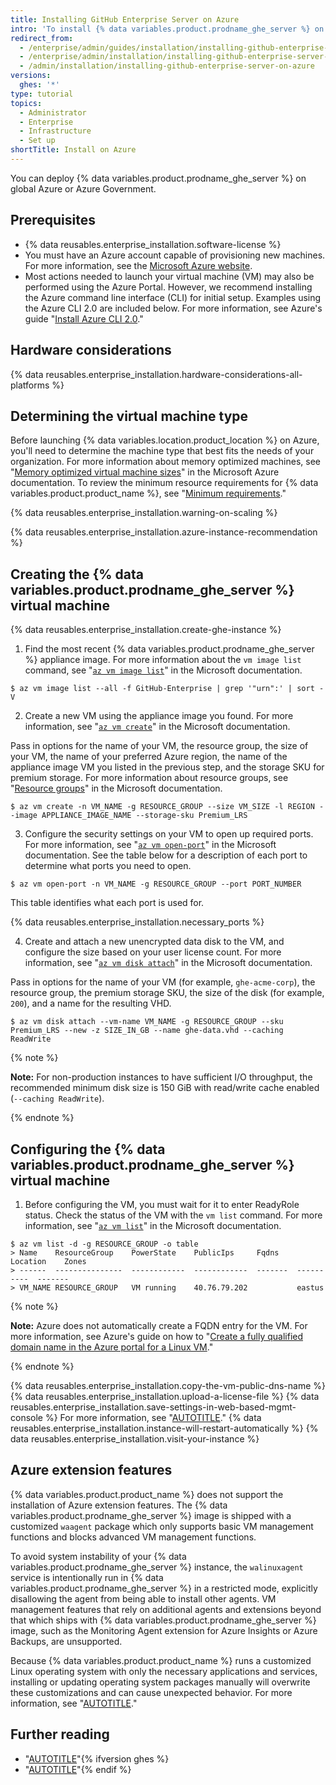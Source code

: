 ```yaml
---
title: Installing GitHub Enterprise Server on Azure
intro: 'To install {% data variables.product.prodname_ghe_server %} on Azure, you must deploy onto a memory-optimized instance that supports premium storage.'
redirect_from:
  - /enterprise/admin/guides/installation/installing-github-enterprise-on-azure
  - /enterprise/admin/installation/installing-github-enterprise-server-on-azure
  - /admin/installation/installing-github-enterprise-server-on-azure
versions:
  ghes: '*'
type: tutorial
topics:
  - Administrator
  - Enterprise
  - Infrastructure
  - Set up
shortTitle: Install on Azure
---
```

You can deploy {% data variables.product.prodname_ghe_server %} on global Azure or Azure Government.

## Prerequisites

- {% data reusables.enterprise_installation.software-license %}
- You must have an Azure account capable of provisioning new machines. For more information, see the [Microsoft Azure website](https://azure.microsoft.com).
- Most actions needed to launch your virtual machine (VM) may also be performed using the Azure Portal. However, we recommend installing the Azure command line interface (CLI) for initial setup. Examples using the Azure CLI 2.0 are included below. For more information, see Azure's guide "[Install Azure CLI 2.0](https://docs.microsoft.com/cli/azure/install-azure-cli?view=azure-cli-latest)."

## Hardware considerations

{% data reusables.enterprise_installation.hardware-considerations-all-platforms %}

## Determining the virtual machine type

Before launching {% data variables.location.product_location %} on Azure, you'll need to determine the machine type that best fits the needs of your organization. For more information about memory optimized machines, see "[Memory optimized virtual machine sizes](https://docs.microsoft.com/en-gb/azure/virtual-machines/sizes-memory)" in the Microsoft Azure documentation. To review the minimum resource requirements for {% data variables.product.product_name %}, see "[Minimum requirements](#minimum-requirements)."


{% data reusables.enterprise_installation.warning-on-scaling %}

{% data reusables.enterprise_installation.azure-instance-recommendation %}

## Creating the {% data variables.product.prodname_ghe_server %} virtual machine

{% data reusables.enterprise_installation.create-ghe-instance %}

1. Find the most recent {% data variables.product.prodname_ghe_server %} appliance image. For more information about the `vm image list` command, see "[`az vm image list`](https://docs.microsoft.com/cli/azure/vm/image?view=azure-cli-latest#az_vm_image_list)" in the Microsoft documentation.
  ```shell
  $ az vm image list --all -f GitHub-Enterprise | grep '"urn":' | sort -V
  ```

2. Create a new VM using the appliance image you found. For more information, see "[`az vm create`](https://docs.microsoft.com/cli/azure/vm?view=azure-cli-latest#az_vm_create)" in the Microsoft documentation.

  Pass in options for the name of your VM, the resource group, the size of your VM, the name of your preferred Azure region, the name of the appliance image VM you listed in the previous step, and the storage SKU for premium storage. For more information about resource groups, see "[Resource groups](https://docs.microsoft.com/azure/azure-resource-manager/resource-group-overview#resource-groups)" in the Microsoft documentation.

  ```shell
  $ az vm create -n VM_NAME -g RESOURCE_GROUP --size VM_SIZE -l REGION --image APPLIANCE_IMAGE_NAME --storage-sku Premium_LRS
  ```

3. Configure the security settings on your VM to open up required ports. For more information, see "[`az vm open-port`](https://docs.microsoft.com/cli/azure/vm?view=azure-cli-latest#az_vm_open_port)" in the Microsoft documentation. See the table below for a description of each port to determine what ports you need to open.

  ```shell
  $ az vm open-port -n VM_NAME -g RESOURCE_GROUP --port PORT_NUMBER
  ```

  This table identifies what each port is used for.

  {% data reusables.enterprise_installation.necessary_ports %}

4. Create and attach a new unencrypted data disk to the VM, and configure the size based on your user license count. For more information, see "[`az vm disk attach`](https://docs.microsoft.com/cli/azure/vm/disk?view=azure-cli-latest#az_vm_disk_attach)" in the Microsoft documentation.

  Pass in options for the name of your VM (for example, `ghe-acme-corp`), the resource group, the premium storage SKU, the size of the disk (for example, `200`), and a name for the resulting VHD.

  ```shell
  $ az vm disk attach --vm-name VM_NAME -g RESOURCE_GROUP --sku Premium_LRS --new -z SIZE_IN_GB --name ghe-data.vhd --caching ReadWrite
  ```

  {% note %}

   **Note:** For non-production instances to have sufficient I/O throughput, the recommended minimum disk size is 150 GiB with read/write cache enabled (`--caching ReadWrite`).

   {% endnote %}

## Configuring the {% data variables.product.prodname_ghe_server %} virtual machine

1. Before configuring the VM, you must wait for it to enter ReadyRole status. Check the status of the VM with the `vm list` command. For more information, see "[`az vm list`](https://docs.microsoft.com/cli/azure/vm?view=azure-cli-latest#az_vm_list)" in the Microsoft documentation.
  ```shell
  $ az vm list -d -g RESOURCE_GROUP -o table
  > Name    ResourceGroup    PowerState    PublicIps     Fqdns    Location    Zones
  > ------  ---------------  ------------  ------------  -------  ----------  -------
  > VM_NAME RESOURCE_GROUP   VM running    40.76.79.202           eastus
  
  ```
  {% note %}
  
  **Note:** Azure does not automatically create a FQDN entry for the VM. For more information, see Azure's guide on how to "[Create a fully qualified domain name in the Azure portal for a Linux VM](https://docs.microsoft.com/azure/virtual-machines/linux/portal-create-fqdn)."
  
  {% endnote %}
  
  {% data reusables.enterprise_installation.copy-the-vm-public-dns-name %}
  {% data reusables.enterprise_installation.upload-a-license-file %}
  {% data reusables.enterprise_installation.save-settings-in-web-based-mgmt-console %} For more information, see "[AUTOTITLE](/admin/configuration/configuring-your-enterprise)."
  {% data reusables.enterprise_installation.instance-will-restart-automatically %}
  {% data reusables.enterprise_installation.visit-your-instance %}
  
## Azure extension features

{% data variables.product.product_name %} does not support the installation of Azure extension features. The {% data variables.product.prodname_ghe_server %} image is shipped with a customized `waagent` package which only supports basic VM management functions and blocks advanced VM management functions. 

To avoid system instability of your {% data variables.product.prodname_ghe_server %} instance, the `walinuxagent` service is intentionally run in {% data variables.product.prodname_ghe_server %} in a restricted mode, explicitly disallowing the agent from being able to install other agents. VM management features that rely on additional agents and extensions beyond that which ships with {% data variables.product.prodname_ghe_server %} image, such as the Monitoring Agent extension for Azure Insights or Azure Backups, are unsupported.

Because {% data variables.product.product_name %} runs a customized Linux operating system with only the necessary applications and services, installing or updating operating system packages manually will overwrite these customizations and can cause unexpected behavior. For more information, see "[AUTOTITLE](/admin/overview/system-overview)."

## Further reading

- "[AUTOTITLE](/admin/overview/system-overview)"{% ifversion ghes %}
- "[AUTOTITLE](/admin/overview/about-upgrades-to-new-releases)"{% endif %}
